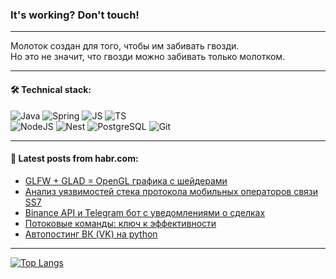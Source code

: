 ### It's working? Don't touch!

---
Молоток создан для того, чтобы им забивать гвозди. <br>
Но это не значит, что гвозди можно забивать только молотком.

---

#### 🛠️ Technical stack:

![Java](https://img.shields.io/badge/Java-informational?logo=Oracle&style=flat&logoColor=white&color=FF4500)
![Spring](https://img.shields.io/badge/SpringBoot-informational?logo=SpringBoot&style=flat&logoColor=white&color=6495ED)
![JS](https://img.shields.io/badge/JS-informational?logo=javaScript&style=flat&logoColor=black&color=F7Df1E)
![TS](https://img.shields.io/badge/TypeScript-informational?logo=typeScript&style=flat&logoColor=black&color=0667A8)  <br>
![NodeJS](https://img.shields.io/badge/NodeJS-informational?logo=node.js&style=flat&logoColor=white&color=43853D)
![Nest](https://img.shields.io/badge/NestJS-informational?logo=NestJS&style=flat&logoColor=white&color=red)
![PostgreSQL](https://img.shields.io/badge/PostgreSQL-informational?logo=PostgreSQL&style=flat&logoColor=white&color=DAA520)
![Git](https://img.shields.io/badge/Git-informational?logo=git&style=flat&logoColor=white&color=778899)

___

#### 💬 Latest posts from habr.com:

<!-- BLOG-POST-LIST:START -->
- [GLFW + GLAD = OpenGL графика с шейдерами](https://habr.com/ru/articles/746884/?utm_source=habrahabr&utm_medium=rss&utm_campaign=746884)
- [Анализ уязвимостей стека протокола мобильных операторов связи SS7](https://habr.com/ru/articles/746850/?utm_source=habrahabr&utm_medium=rss&utm_campaign=746850)
- [Binance API и Telegram бот с уведомлениями о сделках](https://habr.com/ru/articles/746832/?utm_source=habrahabr&utm_medium=rss&utm_campaign=746832)
- [Потоковые команды: ключ к эффективности](https://habr.com/ru/articles/746870/?utm_source=habrahabr&utm_medium=rss&utm_campaign=746870)
- [Автопостинг ВК &lpar;VK&rpar; на python](https://habr.com/ru/articles/746838/?utm_source=habrahabr&utm_medium=rss&utm_campaign=746838)
<!-- BLOG-POST-LIST:END -->

---
[![Top Langs](https://github-readme-stats-git-master-advtsetting-gmailcom.vercel.app/api/top-langs/?username=zloylis&langs_count=10&hide_title=false&title_color=e6edf3&size_weight=0.5&count_weight=0.5&layout=compact&hide_border=true&theme=dracula)](https://github.com/zloylis)

<!-- ![GitHub stats](https://github-readme-stats-git-master-advtsetting-gmailcom.vercel.app/api?username=zloylis&show_icons=true&hide_border=true&theme=dracula&hide_title=true&include_all_commits=true&count_private=true&hide=contribs&hide_rank=true) -->
